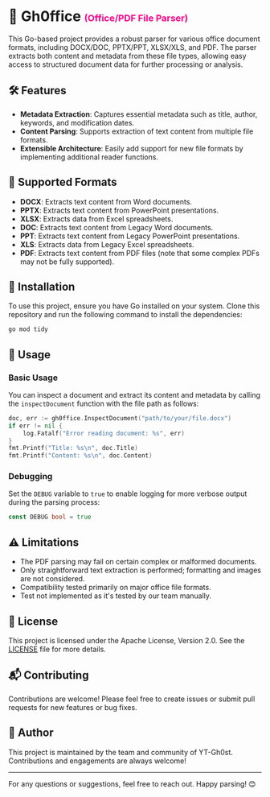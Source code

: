# 📄 Gh0ffice <span style="color: #f08; font-size: 18px">(Office/PDF File Parser)</span>

This Go-based project provides a robust parser for various office document formats, including DOCX/DOC, PPTX/PPT, XLSX/XLS, and PDF. The parser extracts both content and metadata from these file types, allowing easy access to structured document data for further processing or analysis.

## 🛠 Features

- **Metadata Extraction**: Captures essential metadata such as title, author, keywords, and modification dates.
- **Content Parsing**: Supports extraction of text content from multiple file formats.
- **Extensible Architecture**: Easily add support for new file formats by implementing additional reader functions.

## 📂 Supported Formats

- **DOCX**: Extracts text content from Word documents.
- **PPTX**: Extracts text content from PowerPoint presentations.
- **XLSX**: Extracts data from Excel spreadsheets.
- **DOC**: Extracts text content from Legacy Word documents.
- **PPT**: Extracts text content from Legacy PowerPoint presentations.
- **XLS**: Extracts data from Legacy Excel spreadsheets.
- **PDF**: Extracts text content from PDF files (note that some complex PDFs may not be fully supported).

## 📖 Installation

To use this project, ensure you have Go installed on your system. Clone this repository and run the following command to install the dependencies:

```bash
go mod tidy
```

## 🚀 Usage

### Basic Usage

You can inspect a document and extract its content and metadata by calling the `inspectDocument` function with the file path as follows:

```go
doc, err := gh0ffice.InspectDocument("path/to/your/file.docx")
if err != nil {
    log.Fatalf("Error reading document: %s", err)
}
fmt.Printf("Title: %s\n", doc.Title)
fmt.Printf("Content: %s\n", doc.Content)
```

### Debugging

Set the `DEBUG` variable to `true` to enable logging for more verbose output during the parsing process:

```go
const DEBUG bool = true
```

## ⚠️ Limitations

- The PDF parsing may fail on certain complex or malformed documents.
- Only straightforward text extraction is performed; formatting and images are not considered.
- Compatibility tested primarily on major office file formats.
- Test not implemented as it's tested by our team manually.

## 📝 License

This project is licensed under the Apache License, Version 2.0. See the [LICENSE](LICENSE) file for more details.

## 📬 Contributing

Contributions are welcome! Please feel free to create issues or submit pull requests for new features or bug fixes.

## 👥 Author

This project is maintained by the team and community of YT-Gh0st. Contributions and engagements are always welcome!

---

For any questions or suggestions, feel free to reach out. Happy parsing! 😊
